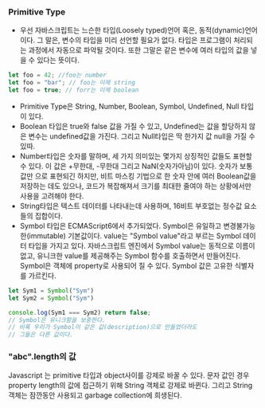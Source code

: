 ### Primitive Type

- 우선 자바스크립트는 느슨한 타입(Loosely typed)언어 혹은, 동적(dynamic)언어이다. 그 말은, 변수의 타입을 미리 선언할 필요가 없다. 타입은 프로그램이 처리되는 과정에서 자동으로 파악될 것이다. 또한 그말은 같은 변수에 여러 타입의 값을 넣을 수 있다는 뜻이다.

```jsx
let foo = 42; //foo는 number
let foo = "bar"; // foo는 이제 string
let foo = true; // forr는 이제 boolean
```

- Primitive Type은 String, Number, Boolean, Symbol, Undefined, Null 타입이 있다.
- Boolean 타입은 true와 false 값을 가질 수 있고, Undefined는 값을 할당하지 않은 변수는 undefined값을 가진다. 그리고 Null타입은 딱 한가지 값 null을 가질 수 있따.
- Number타입은 숫자를 말하며, 세 가지 의미있는 몇가지 상징적인 값들도 표현할 수 있다. 이 값은 +무한대, -무한대 그리고 NaN(숫자가아님)이 있다. 숫자가 보통 값만 으로 표현되긴 하지만, 비트 마스킹 기법으로 한 숫자 안에 여러 Boolean값을 저장하는 데도 있으나, 코드가 복잡해져서 크기를 최대한 줄여야 하는 상황에서만 사용을 고려해야 한다.
- String타입은 텍스트 데이터를 나타내는데 사용하며, 16비트 부호없는 정수값 요소들의 집합이다.
- Symbol 타입은 ECMAScript6에서 추가되었다. Symbol은 유일하고 변경불가능한(immutable) 기본값이다. value는 "Symbol value"라고 부르는 Symbol 데이터 타입을 가지고 있다. 자바스크립트 엔진에서 Symbol value는 동적으로 이름이 없고, 유니크한 value를 제공해주는 Symbol 함수를 호출하면서 만들어진다. Symbol은 객체에 property로 사용되어 질 수 있다. Symbol 값은 고유한 식별자를 가르킨다.

```jsx
let Sym1 = Symbol("Sym")
let Sym2 = Symbol("Sym")

console.log(Sym1 === Sym2) return false;
// Symbol은 유니크함을 보중한다.
// 비록 우리가 Symbol이 같은 값(description)으로 만들었더라도  
// 그들은 다른 값이다.

```
### "abc".length의 값

Javascript 는 primitive 타입과 object사이를 강제로 바꿀 수 있다. 문자 값인 경우 property length의 값에 접근하기 위해 String 객체로 강제로 바뀐다. 그리고 String 객체는 잠깐동안 사용되고 garbage collection에 희생된다.
